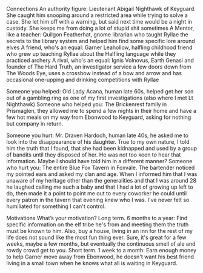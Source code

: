 Connections
An authority figure: Lieutenant Abigail Nighthawk of Keyguard. She caught him snooping around a restricted area while trying to solve a case. She let him off with a warning, but said next time would be a night in custody. She keeps me from doing a lot of stupid shit sometimes
A Mentor, like a teacher: Quilgon Featherhat, gnome librarian who taught Ryllae the secrets to the library system and helped him find some specific lore around elves
A friend, who's an equal: Garner Leahollow, halfling childhood friend who grew up teaching Ryllae about the Halfling language while they practiced archery
A rival, who's an equal: Ignis Volnovus, Earth Genasi and founder of The Hard Truth, an investigator service a few doors down from The Woods Eye, uses a crossbow instead of a bow and arrow and has occasional one-upping and drinking competitions with Ryllae

Someone you helped: Old Lady Acana, human late 60s, helped get her son out of a gambling ring as one of my first investigations (also where I met Lt Nighthawk)
Someone who helped you: The Brickenrest family in Prismaglen, they allowed me to spend a few nights in their home and have a few hot meals on my way from Ebonwood to Keyguard, asking for nothing but company in return.

Someone you hurt: Mr. Draven Hardoch, human late 40s, he asked me to look into the disappearance of his daughter. True to my own nature, I told him the truth that I found, that she had been kidnapped and used by a group of bandits until they disposed of her. He was not too keen to hear that information. Maybe I should have told him in a different manner?
Someone who hurt you:  The entire Blue Fox Tavern in Foxvale. The bartender noticed my pointed ears and asked my clan and age. When I informed him that I was unaware of my heritage other than the generalities and that I was around 28 he laughed calling me such a baby and that I had a lot of growing up left to do, then made it a point to point me out to every coworker he could until every patron in the tavern that evening knew who I was. I've never felt so humiliated for something I can't control. 

Motivations
What’s your motivation? 
Long term. 6 months to a year: Find specific information on the elf tribe he's from and meeting them the truth must be known to him. Also, buy a house, living in an inn for the rest of my life does not sound like the most fun thing ever. Sure, it's great for a few weeks, maybe a few months, but eventually the continuous smell of ale and rowdy crowd get to you.
Short term. 1 week to a month: Earn enough money to help Garner move away from Ebonwood, he doesn't want his best friend living in a small town when he knows what all is waiting in Keyguard.
